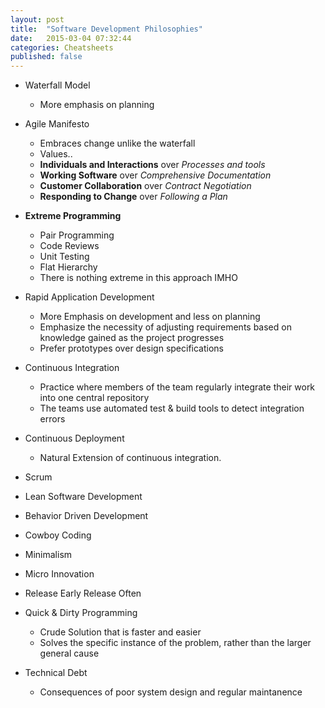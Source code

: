 ```yaml
---
layout: post
title:  "Software Development Philosophies"
date:   2015-03-04 07:32:44
categories: Cheatsheets
published: false
---
```


* Waterfall Model
  * More emphasis on planning

* Agile Manifesto
  * Embraces change unlike the waterfall
  * Values..
  * __Individuals and Interactions__ over *Processes and tools*
  * __Working Software__ over *Comprehensive Documentation*
  * __Customer Collaboration__ over *Contract Negotiation*
  * __Responding to Change__ over *Following a Plan*

* __Extreme Programming__
  * Pair Programming
  * Code Reviews
  * Unit Testing
  * Flat Hierarchy
  * There is nothing extreme in this approach IMHO

* Rapid Application Development
  * More Emphasis on development and less on planning
  * Emphasize the necessity of adjusting requirements based on knowledge gained as the project progresses
  * Prefer prototypes over design specifications

* Continuous Integration  
  * Practice where members of the team regularly integrate their work into one central repository
  * The teams use automated test & build tools to detect integration errors

* Continuous Deployment
  * Natural Extension of continuous integration. 

* Scrum 

* Lean Software Development

* Behavior Driven Development

* Cowboy Coding

* Minimalism
  
* Micro Innovation

* Release Early Release Often
  
* Quick & Dirty Programming
  * Crude Solution that is faster and easier
  * Solves the specific instance of the problem, rather than the larger general cause

* Technical Debt
  * Consequences of poor system design and regular maintanence

